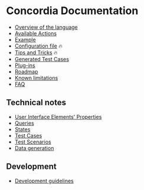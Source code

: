 # Concordia Documentation

- [Overview of the language](language/en.md)
- [Available Actions](actions.md)
- [Example](example.md)
- [Configuration file](config.md) 🔥
- [Tips and Tricks](tips-and-tricks.md) 🔥
- [Generated Test Cases](test-cases.md)
- [Plug-ins](../plugins/README.md)
- [Roadmap](roadmap.md)
- [Known limitations](limitations.md)
- [FAQ](faq.md)

## Technical notes

- [User Interface Elements' Properties](dev/properties.md)
- [Queries](dev/queries.md)
- [States](dev/states.md)
- [Test Cases](dev/test-cases.md)
- [Test Scenarios](dev/test-scenarios.md)
- [Data generation](dev/data-generation.md)

## Development

- [Development guidelines](development.md)
